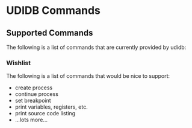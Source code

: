 # UDIDB Commands #

## Supported Commands ##

The following is a list of commands that are currently provided by udidb:

### Wishlist ###

The following is a list of commands that would be nice to support:

- create process
- continue process
- set breakpoint
- print variables, registers, etc.
- print source code listing
- ...lots more...
